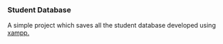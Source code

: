 ### Student Database 

A simple project which saves all the student database developed using <a href="www.xampp.com">xampp.</a>


